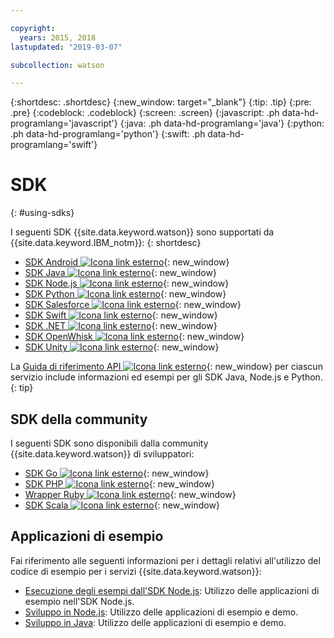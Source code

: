 ```yaml
---

copyright:
  years: 2015, 2018
lastupdated: "2019-03-07"

subcollection: watson

---
```


{:shortdesc: .shortdesc}
{:new_window: target="_blank"}
{:tip: .tip}
{:pre: .pre}
{:codeblock: .codeblock}
{:screen: .screen}
{:javascript: .ph data-hd-programlang='javascript'}
{:java: .ph data-hd-programlang='java'}
{:python: .ph data-hd-programlang='python'}
{:swift: .ph data-hd-programlang='swift'}

# SDK
{: #using-sdks}

I seguenti SDK {{site.data.keyword.watson}} sono supportati da {{site.data.keyword.IBM_notm}}:
{: shortdesc}

* [SDK Android ![Icona link esterno](../../icons/launch-glyph.svg "Icona link esterno")](https://github.com/watson-developer-cloud/android-sdk){: new_window}
* [SDK Java ![Icona link esterno](../../icons/launch-glyph.svg "Icona link esterno")](https://github.com/watson-developer-cloud/java-sdk){: new_window}
* [SDK Node.js ![Icona link esterno](../../icons/launch-glyph.svg "Icona link esterno")](https://github.com/watson-developer-cloud/node-sdk){: new_window}
* [SDK Python ![Icona link esterno](../../icons/launch-glyph.svg "Icona link esterno")](https://github.com/watson-developer-cloud/python-sdk){: new_window}
* [SDK Salesforce ![Icona link esterno](../../icons/launch-glyph.svg "Icona link esterno")](https://github.com/watson-developer-cloud/salesforce-sdk){: new_window}
* [SDK Swift ![Icona link esterno](../../icons/launch-glyph.svg "Icona link esterno")](https://github.com/watson-developer-cloud/swift-sdk){: new_window}
* [SDK .NET ![Icona link esterno](../../icons/launch-glyph.svg "Icona link esterno")](https://github.com/watson-developer-cloud/dotnet-standard-sdk){: new_window}
* [SDK OpenWhisk ![Icona link esterno](../../icons/launch-glyph.svg "Icona link esterno")](https://github.com/watson-developer-cloud/openwhisk-sdk/){: new_window}
* [SDK Unity ![Icona link esterno](../../icons/launch-glyph.svg "Icona link esterno")](https://github.com/watson-developer-cloud/unity-sdk){: new_window}

La [Guida di riferimento API ![Icona link esterno](../../icons/launch-glyph.svg "Icona link esterno")](https://{DomainName}/developer/watson/documentation){: new_window} per ciascun servizio include informazioni ed esempi per gli SDK Java, Node.js e Python.
{: tip}

## SDK della community

I seguenti SDK sono disponibili dalla community {{site.data.keyword.watson}} di sviluppatori:

* [SDK Go ![Icona link esterno](../../icons/launch-glyph.svg "Icona link esterno")](https://github.com/liviosoares/go-watson-sdk){: new_window}
* [SDK PHP ![Icona link esterno](../../icons/launch-glyph.svg "Icona link esterno")](https://github.com/CognitiveBuild/WatsonPHPSDK){: new_window}
* [Wrapper Ruby ![Icona link esterno](../../icons/launch-glyph.svg "Icona link esterno")](https://github.com/IcaliaLabs?utf8=%E2%9C%93&q=watson&type=&language=ruby){: new_window}
* [SDK Scala ![Icona link esterno](../../icons/launch-glyph.svg "Icona link esterno")](https://github.com/kane77/scala-sdk){: new_window}

## Applicazioni di esempio

Fai riferimento alle seguenti informazioni per i dettagli relativi all'utilizzo del codice di esempio per i servizi {{site.data.keyword.watson}}:

* [Esecuzione degli esempi dall'SDK Node.js](/docs/services/watson/running-node-examples.html): Utilizzo delle applicazioni di esempio nell'SDK Node.js.
* [Sviluppo in Node.js](/docs/services/watson/developing-nodejs.html): Utilizzo delle applicazioni di esempio e demo.
* [Sviluppo in Java](/docs/services/watson/developing-java.html): Utilizzo delle applicazioni di esempio e demo.
